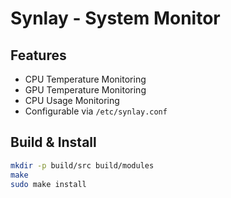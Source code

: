 # Synlay - System Monitor

## Features
- CPU Temperature Monitoring
- GPU Temperature Monitoring
- CPU Usage Monitoring
- Configurable via `/etc/synlay.conf`

## Build & Install
```bash
mkdir -p build/src build/modules
make
sudo make install